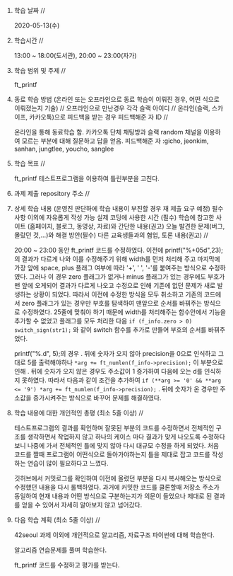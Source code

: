 1. 학습 날짜 // 

    2020-05-13(수)

2. 학습시간 // 

    13:00 ~ 18:00(도서관), 20:00 ~ 23:00(자가)

3. 학습 범위 및 주제 // 
    
    ft_printf

4. 동료 학습 방법 (온라인 또는 오프라인으로 동료 학습이 이뤄진 경우, 어떤 식으로 이뤄졌는지 기술) // 오프라인으로 만난경우 각각 슬랙 아이디 // 온라인(슬랙, 스카이프, 카카오톡)으로 피드백을 받는 경우 피드백해준 자 ID // 

    온라인을 통해 동료학습 함. 카카오톡 단체 채팅방과 슬랙 random 채널을 이용하여 모르는 부분에 대해 질문하고 답을 얻음. 피드백해준 자 :gicho, jeonkim, sanhan, jungtlee, youcho, sanglee

5. 학습 목표 //

    ft_printf 테스트프로그램을 이용하여 틀린부분을 고친다.
    
6. 과제 제출 repository 주소 // 
    
    
    
7. 상세 학습 내용 (운영진 판단하에 학습 내용이 부진할 경우 재 제출 요구 예정) 필수사항 이외에 자유롭게 작성 가능 실제 코딩에 사용한 시간 (필수) 학습에 참고한 사이트 (홈페이지, 블로그, 동영상, 자료)와 간단한 내용(권고) 오늘 발견한 문제(버그, 몰랐던 것,...)와 해결 방안(필수) 다른 교육생들과의 협업, 토론 내용(권고) //
    
    20:00 ~ 23:00 동안 ft_printf 코드를 수정하였다.
    이전에 printf("%+05d",23);의 결과가 다르게 나와 이를 수정해주기 위해 width를 먼저 처리해 주고 마지막에 가장 앞에 space, plus 플래그 여부에 따라 '+', ' ', '-'를 붙여주는 방식으로 수정하였다. 그러나 이 경우 zero 플래그가 없거나 minus 플래그가 있는 경우에도 부호가 맨 앞에 오게되어 결과가 다르게 나오고 수정으로 인해 기존에 없던 문제가 새로 발생하는 상황이 되었다. 따라서 이전에 수정한 방식을 모두 취소하고 기존의 코드에서 zero 플래그가 있는 경우만 부호를 탐색하여 맨앞으로 순서를 바꿔주는 방식으로 수정하였다. 25줄에 맞춰야 하기 때문에 width를 처리해주는 함수안에서 기능을 추가할 수 없었고 플래그를 모두 처리한 다음 `if (f_info.zero > 0) switch_sign(str1);` 와 같이 switch 함수를 추가로 만들어 부호의 순서를 바꿔주었다.
    
    printf("%.d", 5);의 경우 . 뒤에 숫자가 오지 않아 precision을 0으로 인식하고 그대로 5를 출력해야하나 `*arg += ft_numlen(f_info->precision);` 이 부분으로 인해 . 뒤에 숫자가 오지 않은 경우도 주소값이 1 증가하여 다음에 오는 d를 인식하지 못하였다. 따라서 다음과 같이 조건을 추가하여 `if (**arg >= '0' && **arg <= '9') *arg += ft_numlen(f_info->precision);` . 뒤에 숫자가 온 경우만 주소값을 증가시켜주는 방식으로 바꾸어 문제를 해결하였다.
    
8. 학습 내용에 대한 개인적인 총평 (최소 5줄 이상) //
   
   테스트프로그램의 결과를 확인하며 잘못된 부분의 코드를 수정하면서 전체적인 구조를 생각하면서 작업하지 않고 하나의 케이스 마다 결과가 맞게 나오도록 수정하다보니 나중에 가서 전체적인 틀에 맞지 않아 다시 대규모 수정을 하게 되었다. 처음 코드를 짤때 프로그램이 어떤식으로 돌아가야하는지 틀을 제대로 잡고 코드를 작성하는 연습이 많이 필요하다고 느꼈다.
   
   깃허브에서 커밋로그를 확인하여 이전에 올렸던 부분을 다시 복사해오는 방식으로 수정했던 내용을 다시 롤백하였다. 과거에 커밋한 코드를 클론할때 저장소 주소가 동일하여 현재 내용과 어떤 방식으로 구분하는지가 의문이 들었으나 제대로 된 결과를 얻을 수 있어서 자세히 알아보지 않고 넘어갔다.
   
9. 다음 학습 계획 (최소 5줄 이상) // 
    
    42seoul 과제 이외에 개인적으로 알고리즘, 자료구조 파이썬에 대해 학습한다.
    
    알고리즘 연습문제를 풀며 학습한다.
    
    ft_printf 코드를 수정하고 평가를 받는다.
    